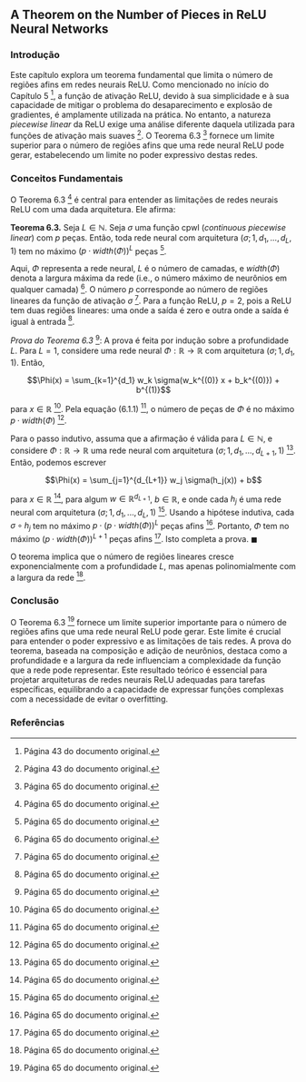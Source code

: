 ## A Theorem on the Number of Pieces in ReLU Neural Networks

### Introdução
Este capítulo explora um teorema fundamental que limita o número de regiões afins em redes neurais ReLU. Como mencionado no início do Capítulo 5 [^1], a função de ativação ReLU, devido à sua simplicidade e à sua capacidade de mitigar o problema do desaparecimento e explosão de gradientes, é amplamente utilizada na prática. No entanto, a natureza *piecewise linear* da ReLU exige uma análise diferente daquela utilizada para funções de ativação mais suaves [^1]. O Teorema 6.3 [^65] fornece um limite superior para o número de regiões afins que uma rede neural ReLU pode gerar, estabelecendo um limite no poder expressivo destas redes.

### Conceitos Fundamentais
O Teorema 6.3 [^65] é central para entender as limitações de redes neurais ReLU com uma dada arquitetura. Ele afirma:

**Teorema 6.3.** Seja $L \in \mathbb{N}$. Seja $\sigma$ uma função cpwl (*continuous piecewise linear*) com $p$ peças. Então, toda rede neural com arquitetura $(\sigma; 1, d_1, ..., d_L, 1)$ tem no máximo $(p \cdot width(\Phi))^L$ peças [^65].

Aqui, $\Phi$ representa a rede neural, $L$ é o número de camadas, e $width(\Phi)$ denota a largura máxima da rede (i.e., o número máximo de neurônios em qualquer camada) [^65]. O número $p$ corresponde ao número de regiões lineares da função de ativação $\sigma$ [^65]. Para a função ReLU, $p = 2$, pois a ReLU tem duas regiões lineares: uma onde a saída é zero e outra onde a saída é igual à entrada [^65].

*Prova do Teorema 6.3* [^65]: A prova é feita por indução sobre a profundidade $L$. Para $L = 1$, considere uma rede neural $\Phi: \mathbb{R} \rightarrow \mathbb{R}$ com arquitetura $(\sigma; 1, d_1, 1)$. Então,

$$\Phi(x) = \sum_{k=1}^{d_1} w_k \sigma(w_k^{(0)} x + b_k^{(0)}) + b^{(1)}$$

para $x \in \mathbb{R}$ [^65]. Pela equação (6.1.1) [^65], o número de peças de $\Phi$ é no máximo $p \cdot width(\Phi)$ [^65].

Para o passo indutivo, assuma que a afirmação é válida para $L \in \mathbb{N}$, e considere $\Phi: \mathbb{R} \rightarrow \mathbb{R}$ uma rede neural com arquitetura $(\sigma; 1, d_1, ..., d_{L+1}, 1)$ [^65]. Então, podemos escrever

$$\Phi(x) = \sum_{j=1}^{d_{L+1}} w_j \sigma(h_j(x)) + b$$

para $x \in \mathbb{R}$ [^65], para algum $w \in \mathbb{R}^{d_{L+1}}$, $b \in \mathbb{R}$, e onde cada $h_j$ é uma rede neural com arquitetura $(\sigma; 1, d_1, ..., d_L, 1)$ [^65]. Usando a hipótese indutiva, cada $\sigma \circ h_j$ tem no máximo $p \cdot (p \cdot width(\Phi))^L$ peças afins [^65]. Portanto, $\Phi$ tem no máximo $(p \cdot width(\Phi))^{L+1}$ peças afins [^65]. Isto completa a prova. $\blacksquare$

O teorema implica que o número de regiões lineares cresce exponencialmente com a profundidade $L$, mas apenas polinomialmente com a largura da rede [^65].

### Conclusão
O Teorema 6.3 [^65] fornece um limite superior importante para o número de regiões afins que uma rede neural ReLU pode gerar. Este limite é crucial para entender o poder expressivo e as limitações de tais redes. A prova do teorema, baseada na composição e adição de neurônios, destaca como a profundidade e a largura da rede influenciam a complexidade da função que a rede pode representar. Este resultado teórico é essencial para projetar arquiteturas de redes neurais ReLU adequadas para tarefas específicas, equilibrando a capacidade de expressar funções complexas com a necessidade de evitar o overfitting.

### Referências
[^1]: Página 43 do documento original.
[^65]: Página 65 do documento original.
<!-- END -->
